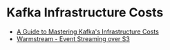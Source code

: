 # Kafka Infrastructure Costs
- [A Guide to Mastering Kafka's Infrastructure Costs](https://www.confluent.io/blog/understanding-and-optimizing-your-kafka-costs-part-1-infrastructure/#networking)
- [Warmstream - Event Streaming over S3](../Warmstream.md)